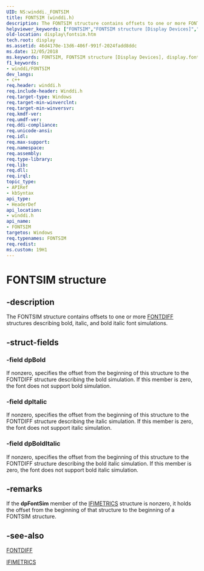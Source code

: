 ```yaml
---
UID: NS:winddi._FONTSIM
title: FONTSIM (winddi.h)
description: The FONTSIM structure contains offsets to one or more FONTDIFF structures describing bold, italic, and bold italic font simulations.helpviewer_keywords: ["FONTSIM","FONTSIM structure [Display Devices]","display.fontsim","grstrcts_b6931468-edd5-4675-a8e2-a594741f7e6c.xml","winddi/FONTSIM"]
old-location: display\fontsim.htm
tech.root: display
ms.assetid: 46d4170e-13d6-406f-991f-2024fadd8ddc
ms.date: 12/05/2018
ms.keywords: FONTSIM, FONTSIM structure [Display Devices], display.fontsim, grstrcts_b6931468-edd5-4675-a8e2-a594741f7e6c.xml, winddi/FONTSIM
f1_keywords:
- winddi/FONTSIM
dev_langs:
- c++
req.header: winddi.h
req.include-header: Winddi.h
req.target-type: Windows
req.target-min-winverclnt: 
req.target-min-winversvr: 
req.kmdf-ver: 
req.umdf-ver: 
req.ddi-compliance: 
req.unicode-ansi: 
req.idl: 
req.max-support: 
req.namespace: 
req.assembly: 
req.type-library: 
req.lib: 
req.dll: 
req.irql: 
topic_type:
- APIRef
- kbSyntax
api_type:
- HeaderDef
api_location:
- winddi.h
api_name:
- FONTSIM
targetos: Windows
req.typenames: FONTSIM
req.redist: 
ms.custom: 19H1
---
```


# FONTSIM structure


## -description


The FONTSIM structure contains offsets to one or more <a href="https://docs.microsoft.com/windows/desktop/api/winddi/ns-winddi-fontdiff">FONTDIFF</a> structures describing bold, italic, and bold italic font simulations.


## -struct-fields




### -field dpBold

If nonzero, specifies the offset from the beginning of this structure to the FONTDIFF structure describing the bold simulation. If this member is zero, the font does not support bold simulation.


### -field dpItalic

If nonzero, specifies the offset from the beginning of this structure to the FONTDIFF structure describing the italic simulation. If this member is zero, the font does not support italic simulation.


### -field dpBoldItalic

If nonzero, specifies the offset from the beginning of this structure to the FONTDIFF structure describing the bold italic simulation. If this member is zero, the font does not support bold italic simulation.


## -remarks



If the <b>dpFontSim</b> member of the <a href="https://docs.microsoft.com/windows/desktop/api/winddi/ns-winddi-ifimetrics">IFIMETRICS</a> structure is nonzero, it holds the offset from the beginning of that structure to the beginning of a FONTSIM structure.




## -see-also




<a href="https://docs.microsoft.com/windows/desktop/api/winddi/ns-winddi-fontdiff">FONTDIFF</a>



<a href="https://docs.microsoft.com/windows/desktop/api/winddi/ns-winddi-ifimetrics">IFIMETRICS</a>
 

 

